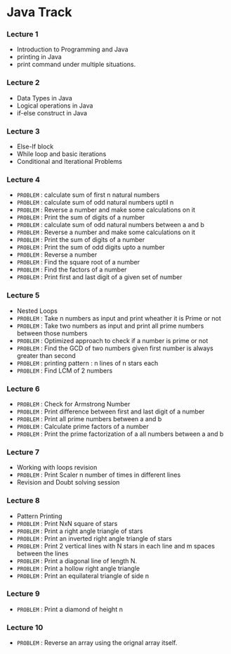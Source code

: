 # Java Track

### Lecture 1
 - Introduction to Programming and Java
 - printing in Java
 - print command under multiple situations.


### Lecture 2
 - Data Types in Java
 - Logical operations in Java
 - if-else construct in Java

### Lecture 3
 - Else-If block
 - While loop and basic iterations
 - Conditional and Iterational Problems

### Lecture 4
 - `PROBLEM` : calculate sum of first n natural numbers
 - `PROBLEM` : calculate sum of odd natural numbers uptil n
 - `PROBLEM` : Reverse a number and make some calculations on it
 - `PROBLEM` : Print the sum of digits of a number
 - `PROBLEM` : calculate sum of odd natural numbers between a and b
 - `PROBLEM` : Reverse a number and make some calculations on it
 - `PROBLEM` : Print the sum of digits of a number
 - `PROBLEM` : Print the sum of odd digits upto a number
 - `PROBLEM` : Reverse a number
 - `PROBLEM` : Find the square root of a number
 - `PROBLEM` : Find the factors of a number
 - `PROBLEM` : Print first and last digit of a given set of number

### Lecture 5
 - Nested Loops
 - `PROBLEM` : Take n numbers as input and print wheather it is Prime or not
 - `PROBLEM` : Take two numbers as input and print all prime numbers between those numbers
 - `PROBLEM` : Optimized approach to check if a number is prime or not
 - `PROBLEM` : Find the GCD of two numbers given first number is always greater than second
 - `PROBLEM` : printing pattern : n lines of n stars each
 - `PROBLEM` : Find LCM of 2 numbers

### Lecture 6
 - `PROBLEM` : Check for Armstrong Number
 - `PROBLEM` : Print difference between first and last digit of a number
 - `PROBLEM` : Print all prime numbers between a and b
 - `PROBLEM` : Calculate prime factors of a number
 - `PROBLEM` : Print the prime factorization of a all numbers between a and b

### Lecture 7
 - Working with loops revision
 - `PROBLEM` : Print Scaler n number of times in different lines
 - Revision and Doubt solving session

### Lecture 8
 - Pattern Printing
 - `PROBLEM` : Print NxN square of stars
 - `PROBLEM` : Print a right angle triangle of stars
 - `PROBLEM` : Print an inverted right angle triangle of stars
 - `PROBLEM` : Print 2 vertical lines with N stars in each line and m spaces between the lines
 - `PROBLEM` : Print a diagonal line of length N.
 - `PROBLEM` : Print a hollow right angle triangle
 - `PROBLEM` : Print an equilateral triangle of side n

### Lecture 9
 - `PROBLEM` : Print a diamond of height n

### Lecture 10
 - `PROBLEM` : Reverse an array using the orignal array itself.